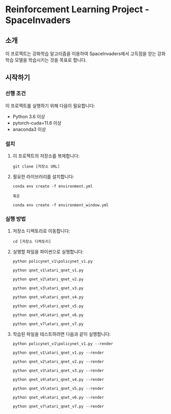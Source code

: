 # Reinforcement Learning Project - SpaceInvaders

## 소개

이 프로젝트는 강화학습 알고리즘을 이용하여 SpaceInvaders에서 고득점을 얻는 강화학습 모델을 학습시키는 것을 목표로 합니다.

## 시작하기

### 선행 조건

이 프로젝트를 실행하기 위해 다음이 필요합니다:

- Python 3.6 이상
- pytorch-cuda=11.8 이상
- anaconda3 이상

### 설치

1. 이 프로젝트의 저장소를 복제합니다:

   ```
   git clone [저장소 URL]
   ```

2. 필요한 라이브러리를 설치합니다:

   ```
   conda env create -f environment.yml

   혹은

   conda env create -f environment_window.yml
   ```

### 실행 방법

1. 저장소 디렉토리로 이동합니다:

   ```
   cd [저장소 디렉토리]
   ```

2. 실행할 파일을 파이썬으로 실행합니다:

   ```
   python policynet_v1\policynet_v1.py

   python qnet_v1\atari_qnet_v1.py

   python qnet_v2\atari_qnet_v2.py

   python qnet_v3\atari_qnet_v3.py

   python qnet_v4\atari_qnet_v4.py

   python qnet_v5\atari_qnet_v5.py

   python qnet_v6\atari_qnet_v6.py

   python qnet_v7\atari_qnet_v7.py
   ```

3. 학습된 파일을 테스트하려면 다음과 같이 실행합니다:

   ```
   python policynet_v1\policynet_v1.py --render

   python qnet_v1\atari_qnet_v1.py --render

   python qnet_v2\atari_qnet_v2.py --render

   python qnet_v3\atari_qnet_v3.py --render

   python qnet_v4\atari_qnet_v4.py --render

   python qnet_v5\atari_qnet_v5.py --render

   python qnet_v6\atari_qnet_v6.py --render

   python qnet_v7\atari_qnet_v7.py --render
   ```
